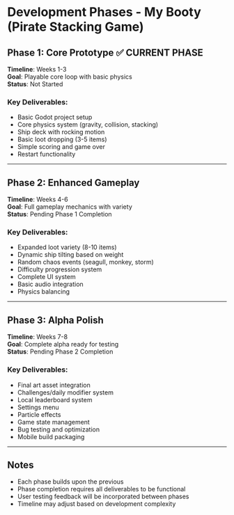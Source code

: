 # Development Phases - My Booty (Pirate Stacking Game)

## Phase 1: Core Prototype ✅ **CURRENT PHASE**
**Timeline**: Weeks 1-3  
**Goal**: Playable core loop with basic physics  
**Status**: Not Started

### Key Deliverables:
- Basic Godot project setup
- Core physics system (gravity, collision, stacking)
- Ship deck with rocking motion
- Basic loot dropping (3-5 items)
- Simple scoring and game over
- Restart functionality

---

## Phase 2: Enhanced Gameplay
**Timeline**: Weeks 4-6  
**Goal**: Full gameplay mechanics with variety  
**Status**: Pending Phase 1 Completion

### Key Deliverables:
- Expanded loot variety (8-10 items)
- Dynamic ship tilting based on weight
- Random chaos events (seagull, monkey, storm)
- Difficulty progression system
- Complete UI system
- Basic audio integration
- Physics balancing

---

## Phase 3: Alpha Polish
**Timeline**: Weeks 7-8  
**Goal**: Complete alpha ready for testing  
**Status**: Pending Phase 2 Completion

### Key Deliverables:
- Final art asset integration
- Challenges/daily modifier system
- Local leaderboard system
- Settings menu
- Particle effects
- Game state management
- Bug testing and optimization
- Mobile build packaging

---

## Notes
- Each phase builds upon the previous
- Phase completion requires all deliverables to be functional
- User testing feedback will be incorporated between phases
- Timeline may adjust based on development complexity